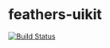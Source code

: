 # feathers-uikit

[![Build Status](https://travis-ci.com/rozd/feathers-uikit.svg?branch=master)](https://travis-ci.com/rozd/feathers-uikit)
